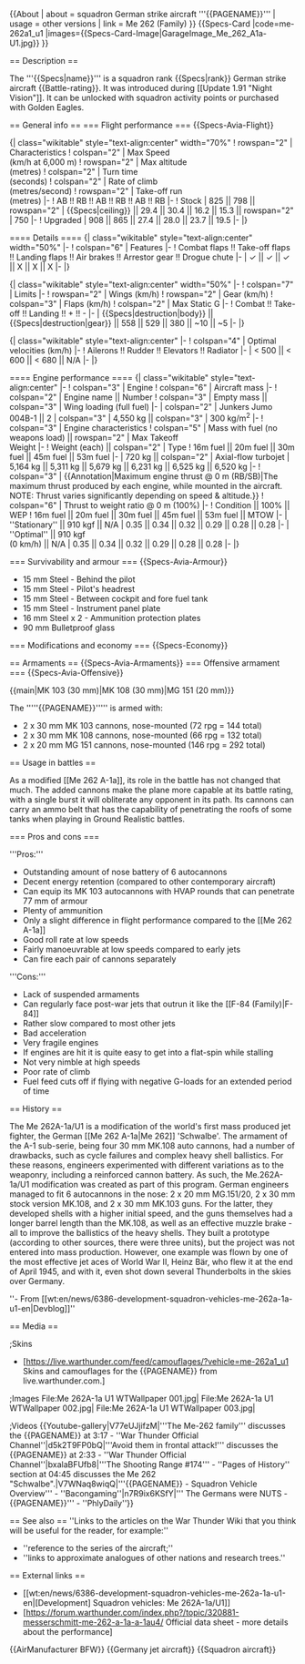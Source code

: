 {{About
| about = squadron German strike aircraft '''{{PAGENAME}}'''
| usage = other versions
| link = Me 262 (Family)
}}
{{Specs-Card
|code=me-262a1_u1
|images={{Specs-Card-Image|GarageImage_Me_262_A1a-U1.jpg}}
}}

== Description ==

<!-- ''In the description, the first part should be about the history of and the creation and combat usage of the aircraft, as well as its key features. In the second part, tell the reader about the aircraft in the game. Insert a screenshot of the vehicle, so that if the novice player does not remember the vehicle by name, he will immediately understand what kind of vehicle the article is talking about.'' -->

The '''{{Specs|name}}''' is a squadron rank {{Specs|rank}} German strike aircraft {{Battle-rating}}. It was introduced during [[Update 1.91 "Night Vision"]]. It can be unlocked with squadron activity points or purchased with Golden Eagles.

== General info ==
=== Flight performance ===
{{Specs-Avia-Flight}}

<!-- ''Describe how the aircraft behaves in the air. Speed, manoeuvrability, acceleration and allowable loads - these are the most important characteristics of the vehicle.'' -->

{| class="wikitable" style="text-align:center" width="70%"
! rowspan="2" | Characteristics
! colspan="2" | Max Speed<br>(km/h at 6,000 m)
! rowspan="2" | Max altitude<br>(metres)
! colspan="2" | Turn time<br>(seconds)
! colspan="2" | Rate of climb<br>(metres/second)
! rowspan="2" | Take-off run<br>(metres)
|-
! AB !! RB !! AB !! RB !! AB !! RB
|-
! Stock
| 825 || 798 || rowspan="2" | {{Specs|ceiling}} || 29.4 || 30.4 || 16.2 || 15.3 || rowspan="2" | 750
|-
! Upgraded
| 908 || 865 || 27.4 || 28.0 || 23.7 || 19.5
|-
|}

==== Details ====
{| class="wikitable" style="text-align:center" width="50%"
|-
! colspan="6" | Features
|-
! Combat flaps !! Take-off flaps !! Landing flaps !! Air brakes !! Arrestor gear !! Drogue chute
|-
| ✓ || ✓ || ✓ || X || X || X <!-- ✓ -->
|-
|}

{| class="wikitable" style="text-align:center" width="50%"
|-
! colspan="7" | Limits
|-
! rowspan="2" | Wings (km/h)
! rowspan="2" | Gear (km/h)
! colspan="3" | Flaps (km/h)
! colspan="2" | Max Static G
|-
! Combat !! Take-off !! Landing !! + !! -
|-
| {{Specs|destruction|body}} || {{Specs|destruction|gear}} || 558 || 529 || 380 || ~10 || ~5
|-
|}

{| class="wikitable" style="text-align:center"
|-
! colspan="4" | Optimal velocities (km/h)
|-
! Ailerons !! Rudder !! Elevators !! Radiator
|-
| < 500 || < 600 || < 680 || N/A
|-
|}

==== Engine performance ====
{| class="wikitable" style="text-align:center"
|-
! colspan="3" | Engine
! colspan="6" | Aircraft mass
|-
! colspan="2" | Engine name || Number
! colspan="3" | Empty mass || colspan="3" | Wing loading (full fuel)
|-
| colspan="2" | Junkers Jumo 004B-1 || 2
| colspan="3" | 4,550 kg || colspan="3" | 300 kg/m<sup>2</sup>
|-
! colspan="3" | Engine characteristics
! colspan="5" | Mass with fuel (no weapons load) || rowspan="2" | Max Takeoff<br />Weight
|-
! Weight (each) || colspan="2" | Type
! 16m fuel || 20m fuel || 30m fuel || 45m fuel || 53m fuel
|-
| 720 kg || colspan="2" | Axial-flow turbojet
| 5,164 kg || 5,311 kg || 5,679 kg || 6,231 kg || 6,525 kg || 6,520 kg
|-
! colspan="3" | {{Annotation|Maximum engine thrust @ 0 m (RB/SB)|The maximum thrust produced by each engine, while mounted in the aircraft. NOTE: Thrust varies significantly depending on speed & altitude.}}
! colspan="6" | Thrust to weight ratio @ 0 m (100%)
|-
! Condition || 100% || WEP
! 16m fuel || 20m fuel || 30m fuel || 45m fuel || 53m fuel || MTOW
|-
| ''Stationary'' || 910 kgf || N/A
| 0.35 || 0.34 || 0.32 || 0.29 || 0.28 || 0.28
|-
| ''Optimal'' || 910 kgf<br />(0 km/h) || N/A
| 0.35 || 0.34 || 0.32 || 0.29 || 0.28 || 0.28
|-
|}

=== Survivability and armour ===
{{Specs-Avia-Armour}}

<!-- ''Examine the survivability of the aircraft. Note how vulnerable the structure is and how secure the pilot is, whether the fuel tanks are armoured, etc. Describe the armour, if there is any, and also mention the vulnerability of other critical aircraft systems.'' -->

- 15 mm Steel - Behind the pilot
- 15 mm Steel - Pilot's headrest
- 15 mm Steel - Between cockpit and fore fuel tank
- 15 mm Steel - Instrument panel plate
- 16 mm Steel x 2 - Ammunition protection plates
- 90 mm Bulletproof glass

=== Modifications and economy ===
{{Specs-Economy}}

== Armaments ==
{{Specs-Avia-Armaments}}
=== Offensive armament ===
{{Specs-Avia-Offensive}}

<!-- ''Describe the offensive armament of the aircraft, if any. Describe how effective the cannons and machine guns are in a battle, and also what belts or drums are better to use. If there is no offensive weaponry, delete this subsection.'' -->

{{main|MK 103 (30 mm)|MK 108 (30 mm)|MG 151 (20 mm)}}

The '''''{{PAGENAME}}''''' is armed with:

- 2 x 30 mm MK 103 cannons, nose-mounted (72 rpg = 144 total)
- 2 x 30 mm MK 108 cannons, nose-mounted (66 rpg = 132 total)
- 2 x 20 mm MG 151 cannons, nose-mounted (146 rpg = 292 total)

== Usage in battles ==

<!-- ''Describe the tactics of playing in the aircraft, the features of using aircraft in a team and advice on tactics. Refrain from creating a "guide" - do not impose a single point of view, but instead, give the reader food for thought. Examine the most dangerous enemies and give recommendations on fighting them. If necessary, note the specifics of the game in different modes (AB, RB, SB).'' -->

As a modified [[Me 262 A-1a]], its role in the battle has not changed that much. The added cannons make the plane more capable at its battle rating, with a single burst it will obliterate any opponent in its path. Its cannons can carry an ammo belt that has the capability of penetrating the roofs of some tanks when playing in Ground Realistic battles.

=== Pros and cons ===

<!-- ''Summarise and briefly evaluate the vehicle in terms of its characteristics and combat effectiveness. Mark its pros and cons in the bulleted list. Try not to use more than 6 points for each of the characteristics. Avoid using categorical definitions such as "bad", "good" and the like - use substitutions with softer forms such as "inadequate" and "effective".'' -->

'''Pros:'''

- Outstanding amount of nose battery of 6 autocannons
- Decent energy retention (compared to other contemporary aircraft)
- Can equip its MK 103 autocannons with HVAP rounds that can penetrate 77 mm of armour
- Plenty of ammunition
- Only a slight difference in flight performance compared to the [[Me 262 A-1a]]
- Good roll rate at low speeds
- Fairly manoeuvrable at low speeds compared to early jets
- Can fire each pair of cannons separately

'''Cons:'''

- Lack of suspended armaments
- Can regularly face post-war jets that outrun it like the [[F-84 (Family)|F-84]]
- Rather slow compared to most other jets
- Bad acceleration
- Very fragile engines
- If engines are hit it is quite easy to get into a flat-spin while stalling
- Not very nimble at high speeds
- Poor rate of climb
- Fuel feed cuts off if flying with negative G-loads for an extended period of time

== History ==

<!-- ''Describe the history of the creation and combat usage of the aircraft in more detail than in the introduction. If the historical reference turns out to be too long, take it to a separate article, taking a link to the article about the vehicle and adding a block "/History" (example: <nowiki>https://wiki.warthunder.com/(Vehicle-name)/History</nowiki>) and add a link to it here using the <code>main</code> template. Be sure to reference text and sources by using <code><nowiki><ref></ref></nowiki></code>, as well as adding them at the end of the article with <code><nowiki><references /></nowiki></code>. This section may also include the vehicle's dev blog entry (if applicable) and the in-game encyclopedia description (under <code><nowiki>=== In-game description ===</nowiki></code>, also if applicable).'' -->

The Me 262A-1a/U1 is a modification of the world's first mass produced jet fighter, the German [[Me 262 A-1a|Me 262]] 'Schwalbe'. The armament of the A-1 sub-serie, being four 30 mm MK.108 auto cannons, had a number of drawbacks, such as cycle failures and complex heavy shell ballistics. For these reasons, engineers experimented with different variations as to the weaponry, including a reinforced cannon battery. As such, the Me.262A-1a/U1 modification was created as part of this program. German engineers managed to fit 6 autocannons in the nose: 2 x 20 mm MG.151/20, 2 x 30 mm stock version MK.108, and 2 x 30 mm MK.103 guns. For the latter, they developed shells with a higher initial speed, and the guns themselves had a longer barrel length than the MK.108, as well as an effective muzzle brake - all to improve the ballistics of the heavy shells. They built a prototype (according to other sources, there were three units), but the project was not entered into mass production. However, one example was flown by one of the most effective jet aces of World War II, Heinz Bär, who flew it at the end of April 1945, and with it, even shot down several Thunderbolts in the skies over Germany.

''- From [[wt:en/news/6386-development-squadron-vehicles-me-262a-1a-u1-en|Devblog]]''

== Media ==

<!-- ''Excellent additions to the article would be video guides, screenshots from the game, and photos.'' -->

;Skins

- [https://live.warthunder.com/feed/camouflages/?vehicle=me-262a1_u1 Skins and camouflages for the {{PAGENAME}} from live.warthunder.com.]

;Images
<gallery mode="packed" caption="Me 262 A-1a/U1 Devblog Images" heights="200">
File:Me 262A-1a U1 WTWallpaper 001.jpg|
File:Me 262A-1a U1 WTWallpaper 002.jpg|
File:Me 262A-1a U1 WTWallpaper 003.jpg|
</gallery>

;Videos
{{Youtube-gallery|V77eUJjifzM|'''The Me-262 family''' discusses the {{PAGENAME}} at 3:17 - ''War Thunder Official Channel''|d5k2T9FP0bQ|'''Avoid them in frontal attack!''' discusses the {{PAGENAME}} at 2:33 - ''War Thunder Official Channel''|bxalaBFUfb8|'''The Shooting Range #174''' - ''Pages of History'' section at 04:45 discusses the Me 262 "Schwalbe".|V7WNaq8wiqQ|'''{{PAGENAME}} - Squadron Vehicle Overview''' - ''Bacongaming''|n7R9ix6KSfY|''' The Germans were NUTS - {{PAGENAME}}''' - ''PhlyDaily''}}

== See also ==
''Links to the articles on the War Thunder Wiki that you think will be useful for the reader, for example:''

- ''reference to the series of the aircraft;''
- ''links to approximate analogues of other nations and research trees.''

== External links ==

<!-- ''Paste links to sources and external resources, such as:''
* ''topic on the official game forum;''
* ''other literature.'' -->

- [[wt:en/news/6386-development-squadron-vehicles-me-262a-1a-u1-en|[Development<nowiki>]</nowiki> Squadron vehicles: Me 262A-1a/U1]]
- [https://forum.warthunder.com/index.php?/topic/320881-messerschmitt-me-262-a-1a-a-1au4/ Official data sheet - more details about the performance]

{{AirManufacturer BFW}}
{{Germany jet aircraft}}
{{Squadron aircraft}}
